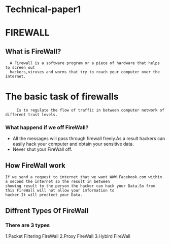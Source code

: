 # Technical-paper1

# FIREWALL
## What is FireWall?
      A Firewall is a software program or a piece of hardware that helps to screen out 
      hackers,viruses and worms that try to reach your computer over the internet.
# The basic task of firewalls
         Is to regulate the flow of traffic in between computer network of different trust levels.
 ### What happend if we off FireWall?
 - All the messages will pass through firewall freely.As a result hackers can easily hack your
        computer and obtain your sensitive data.
 - Never shut your FireWall off.
## How FireWall work
    If we send a request to internet that we want WWW.Facebook.com within a second the internet so the result in between 
    showing result to the person the hacker can hack your Data.So from this FireWall will not allow your imformation to
    hacker.It will proctect your Data.
## Diffrent Types Of FireWall
### There are 3 types
1.Packet Filtering FireWall
2.Proxy FireWall
3.Hybird FireWall

 
          
